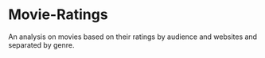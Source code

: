 # Movie-Ratings
An analysis on movies based on their ratings by audience and websites and separated by genre.
